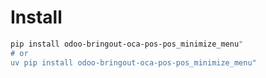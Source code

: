 # Install

```bash
pip install odoo-bringout-oca-pos-pos_minimize_menu"
# or
uv pip install odoo-bringout-oca-pos-pos_minimize_menu"
```
